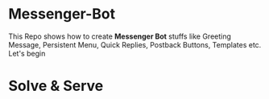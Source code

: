 # Messenger-Bot

This Repo shows how to create <b>Messenger Bot</b> stuffs like Greeting Message, Persistent Menu, Quick Replies, Postback Buttons,
Templates etc.<br>
Let's begin

# Solve & Serve
